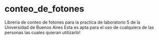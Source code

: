 # conteo_de_fotones
Libreria de conteo de fotones para la practica de laboratorio 5 de la Universidad de Buenos Aires
Esta es apta para el uso de cualquiera de las personas las cuales quieran utilizarlo!
